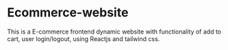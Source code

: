 # Ecommerce-website
This is a E-commerce frontend dynamic website with functionality of add to cart, user login/logout, using Reactjs and  tailwind css.
